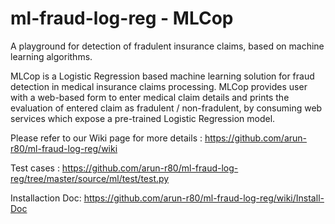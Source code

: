 # ml-fraud-log-reg - MLCop
A playground for detection of fradulent insurance claims, based on machine learning algorithms.

MLCop is a Logistic Regression based machine learning solution for fraud detection in medical insurance claims processing. MLCop provides user with a web-based form to enter medical claim details and prints the evaluation of entered claim as fradulent / non-fradulent, by consuming web services which expose a pre-trained Logistic Regression model. 

Please refer to our Wiki page for more details : https://github.com/arun-r80/ml-fraud-log-reg/wiki

Test cases : https://github.com/arun-r80/ml-fraud-log-reg/tree/master/source/ml/test/test.py

Installaction Doc: https://github.com/arun-r80/ml-fraud-log-reg/wiki/Install-Doc

